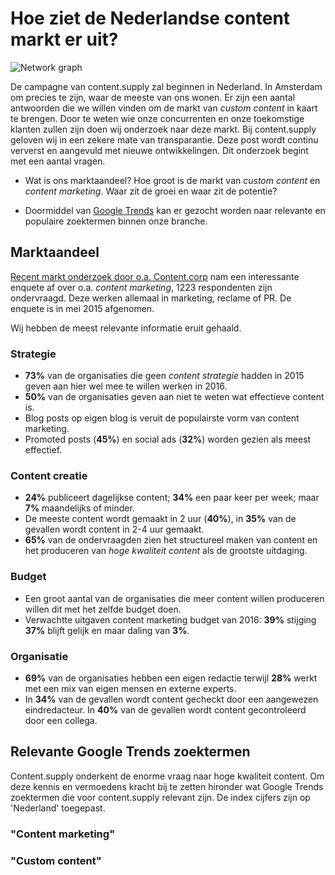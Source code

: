 # Hoe ziet de Nederlandse content markt er uit?

![Network graph](/images/network-graphic.png)

De campagne van content.supply zal beginnen in Nederland. In Amsterdam om precies te zijn, waar de meeste van ons wonen. Er zijn een aantal antwoorden die we willen vinden om de markt van *custom content* in kaart te brengen. Door te weten wie onze concurrenten en onze toekomstige klanten zullen zijn doen wij onderzoek naar deze markt. Bij content.supply geloven wij in een zekere mate van transparantie. Deze post wordt continu ververst en aangevuld met nieuwe ontwikkelingen. Dit onderzoek begint met een aantal vragen.     

* Wat is ons marktaandeel? Hoe groot is de markt van *custom content* en *content marketing*. Waar zit de groei en waar zit de potentie?  

* Doormiddel van [Google Trends](https://www.google.nl/trends/) kan er gezocht worden naar relevante en populaire zoektermen binnen onze branche. 

## Marktaandeel

[Recent markt onderzoek door o.a. Content.corp](https://github.com/newatoms/contentsupply/blob/feature/_private/marketing-research-nl/_private/market-research/content-onderzoek-nl.pdf) nam een interessante enquete af over o.a. *content marketing*, 1223 respondenten zijn ondervraagd. Deze werken allemaal in marketing, reclame of PR. De enquete is in mei 2015 afgenomen.   

Wij hebben de meest relevante informatie eruit gehaald.

### Strategie
* **73%** van de organisaties die geen *content strategie* hadden in 2015 geven aan hier wel mee te willen werken in 2016.
* **50%** van de organisaties geven aan niet te weten wat effectieve content is.
* Blog posts op eigen blog is veruit de populairste vorm van content marketing. 
* Promoted posts (**45%**) en social ads (**32%**) worden gezien als meest effectief. 

### Content creatie
* **24%** publiceert dagelijkse content; **34%** een paar keer per week; maar **7%** maandelijks of minder.
* De meeste content wordt gemaakt in 2 uur (**40%**), in **35%** van de gevallen wordt content in 2-4 uur gemaakt. 
* **65%** van de ondervraagden zien het structureel maken van content en het produceren van *hoge kwaliteit content* als de grootste uitdaging.

### Budget
* Een groot aantal van de organisaties die meer content willen produceren willen dit met het zelfde budget doen.
* Verwachtte uitgaven content marketing budget van 2016: **39%** stijging **37%** blijft gelijk en maar daling van **3%**. 

### Organisatie 
* **69%** van de organisaties hebben een eigen redactie terwijl **28%** werkt met een mix van eigen mensen en externe experts.
* In **34%** van de gevallen wordt content gecheckt door een aangewezen eindredacteur. In **40%** van de gevallen wordt content gecontroleerd door een collega.


## Relevante Google Trends zoektermen
Content.supply onderkent de enorme vraag naar hoge kwaliteit content. Om deze kennis en vermoedens kracht bij te zetten hironder wat Google Trends zoektermen die voor content.supply relevant zijn. De index cijfers zijn op 'Nederland' toegepast.  

### "Content marketing"
		
<script type="text/javascript" src="//www.google.nl/trends/embed.js?hl=nl&q=content+marketing&geo=NL&date=1/2012+47m&cmpt=q&tz=Etc/GMT-1&tz=Etc/GMT-1&content=1&cid=TIMESERIES_GRAPH_0&export=5&w=500&h=330"></script>

### "Custom content"

<script type="text/javascript" src="//www.google.nl/trends/embed.js?hl=nl&q=custom+content&geo=NL&date=6/2013+30m&cmpt=q&tz=Etc/GMT-1&tz=Etc/GMT-1&content=1&cid=TIMESERIES_GRAPH_0&export=5&w=500&h=330"></script>

